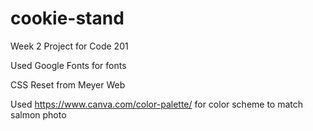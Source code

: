 # cookie-stand
Week 2 Project for Code 201 

Used Google Fonts for fonts

CSS Reset from Meyer Web

Used https://www.canva.com/color-palette/ for color scheme to match salmon photo


